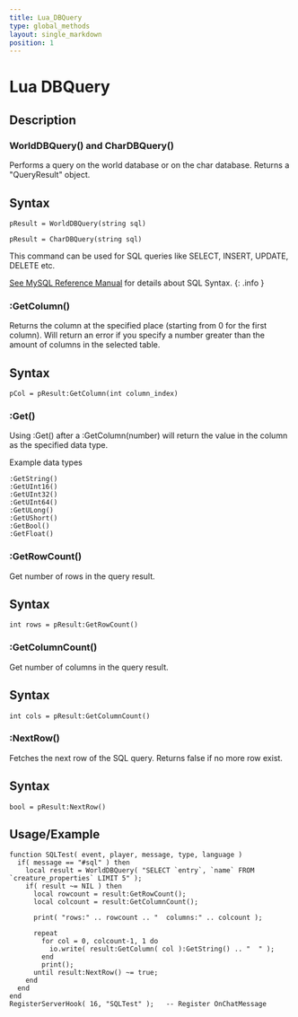 ```yaml
---
title: Lua_DBQuery
type: global_methods
layout: single_markdown
position: 1
---
```


# Lua DBQuery

## Description

### WorldDBQuery() and CharDBQuery()           
Performs a query on the world database or on the char database. Returns a "QueryResult" object.

## Syntax

```
pResult = WorldDBQuery(string sql)
```

```
pResult = CharDBQuery(string sql)
```

This command can be used for SQL queries like SELECT, INSERT, UPDATE, DELETE etc.

[See MySQL Reference Manual](https://dev.mysql.com/doc/#manual) for details about SQL Syntax.
{: .info }

### :GetColumn()

Returns the column at the specified place (starting from 0 for the first column). Will return an error if you specify a number greater than the amount of columns in the selected table.

## Syntax

```
pCol = pResult:GetColumn(int column_index)
```

### :Get<DataType>()

Using :Get<DataType>() after a :GetColumn(number) will return the value in the column as the specified data type.

Example data types

```
:GetString()
:GetUInt16()
:GetUInt32()
:GetUInt64()
:GetULong()
:GetUShort()
:GetBool()
:GetFloat()
```

### :GetRowCount()

Get number of rows in the query result.

## Syntax

```
int rows = pResult:GetRowCount()
```

### :GetColumnCount()

Get number of columns in the query result.

## Syntax

```
int cols = pResult:GetColumnCount()
```

### :NextRow()

Fetches the next row of the SQL query. Returns false if no more row exist.

## Syntax

```
bool = pResult:NextRow()
```

## Usage/Example

```
function SQLTest( event, player, message, type, language )
  if( message == "#sql" ) then
    local result = WorldDBQuery( "SELECT `entry`, `name` FROM `creature_properties` LIMIT 5" );
    if( result ~= NIL ) then
      local rowcount = result:GetRowCount();
      local colcount = result:GetColumnCount();
 
      print( "rows:" .. rowcount .. "  columns:" .. colcount );
 
      repeat
        for col = 0, colcount-1, 1 do
          io.write( result:GetColumn( col ):GetString() .. "  " );
        end
        print();
      until result:NextRow() ~= true;
    end
  end
end
RegisterServerHook( 16, "SQLTest" );   -- Register OnChatMessage
```

